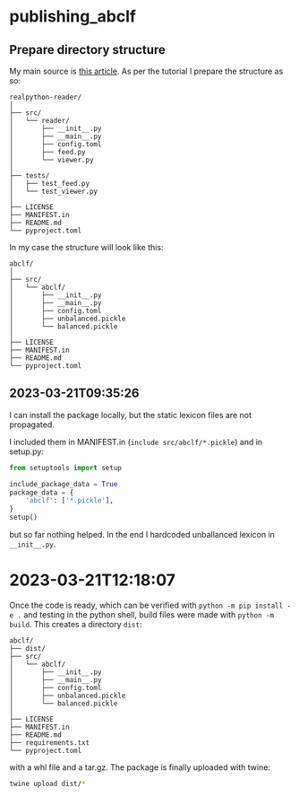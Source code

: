 # publishing_abclf

## Prepare directory structure

My main source is [this article](https://realpython.com/pypi-publish-python-package/#create-a-small-python-package). As per the tutorial I prepare the structure as so:

```
realpython-reader/
│
├── src/
│   └── reader/
│       ├── __init__.py
│       ├── __main__.py
│       ├── config.toml
│       ├── feed.py
│       └── viewer.py
│
├── tests/
│   ├── test_feed.py
│   └── test_viewer.py
│
├── LICENSE
├── MANIFEST.in
├── README.md
└── pyproject.toml
```

In my case the structure will look like this:

```
abclf/
│
├── src/
│   └── abclf/
│       ├── __init__.py
│       ├── __main__.py
│       ├── config.toml
│       ├── unbalanced.pickle
│       └── balanced.pickle
│
├── LICENSE
├── MANIFEST.in
├── README.md
└── pyproject.toml
```


## 2023-03-21T09:35:26

I can install the package locally, but the static lexicon files are not propagated.

I included them in MANIFEST.in (`include src/abclf/*.pickle`) and in setup.py: 
```python
from setuptools import setup

include_package_data = True
package_data = {
    'abclf': ['*.pickle'],
}
setup()

```

but so far nothing helped. In the end I hardcoded unballanced lexicon in `__init__.py`.

# 2023-03-21T12:18:07

Once the code is ready, which can be verified with `python -m pip install -e .` and testing in the python shell,
build files were made with `python -m build`. This creates a directory `dist`:
```
abclf/
├── dist/
├── src/
│   └── abclf/
│       ├── __init__.py
│       ├── __main__.py
│       ├── config.toml
│       ├── unbalanced.pickle
│       └── balanced.pickle
│
├── LICENSE
├── MANIFEST.in
├── README.md
├── requirements.txt
└── pyproject.toml

```

with a whl file and a tar.gz. The package is finally uploaded with twine:

```bash
twine upload dist/*
```